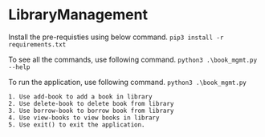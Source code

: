 # LibraryManagement
Install the pre-requisties using below command.
    `pip3 install -r requirements.txt`

To see all the commands, use following command.
    `python3 .\book_mgmt.py --help`

To run the application, use following command.
    `python3 .\book_mgmt.py`

    1. Use add-book to add a book in library
    2. Use delete-book to delete book from library
    3. Use borrow-book to borrow book from library
    4. Use view-books to view books in library
    5. Use exit() to exit the application.

